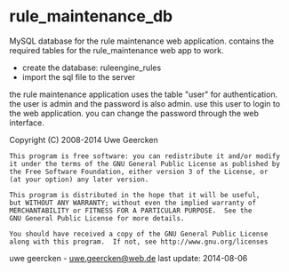 rule_maintenance_db
===================
MySQL database for the rule maintenance web application. contains the required tables for
the rule_maintenance web app to work.

- create the database: ruleengine_rules
- import the sql file to the server

the rule maintenance application uses the table "user" for authentication. the user is admin and the password is also admin. use this user to login to the web application. you can change the password through the web interface.

   Copyright (C) 2008-2014  Uwe Geercken
    
    This program is free software: you can redistribute it and/or modify
    it under the terms of the GNU General Public License as published by
    the Free Software Foundation, either version 3 of the License, or
    (at your option) any later version.
    
    This program is distributed in the hope that it will be useful,
    but WITHOUT ANY WARRANTY; without even the implied warranty of
    MERCHANTABILITY or FITNESS FOR A PARTICULAR PURPOSE.  See the
    GNU General Public License for more details.
    
    You should have received a copy of the GNU General Public License
    along with this program.  If not, see http://www.gnu.org/licenses


uwe geercken - uwe.geercken@web.de
last update: 2014-08-06
